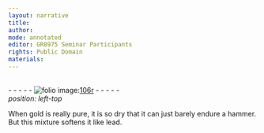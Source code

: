 ```yaml
---
layout: narrative
title: 
author:
mode: annotated
editor: GR8975 Seminar Participants
rights: Public Domain
materials: 
---
```


 <br/>- - - - - <a href="http://gallica.bnf.fr/ark:/12148/btv1b10500001g/f217.image"><img src="/assets/photo-icon.png" alt="folio image: " style="display:inline-block; margin-bottom:-3px;"/>106r</a> - - - - - <br/> 
*position: left-top*

 When gold is really pure, it is so dry that it can just barely endure a hammer. But this mixture softens it like lead. 
 